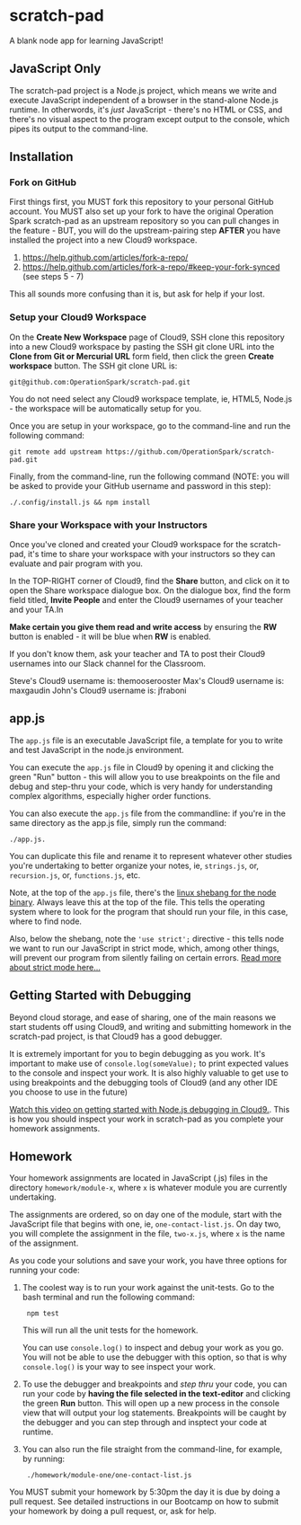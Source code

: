 # scratch-pad
A blank node app for learning JavaScript!

## JavaScript Only

The scratch-pad project is a Node.js project, which means we write and execute JavaScript independent of a browser in the stand-alone Node.js runtime.  In otherwords, it's _just_ JavaScript - there's no HTML or CSS, and there's no visual aspect to the program except output to the console, which pipes its output to the command-line.

## Installation

### Fork on GitHub

First things first, you MUST fork this repository to your personal GitHub account. You MUST also set up your fork to have the original Operation Spark scratch-pad as an upstream repository so you can pull changes in the feature - BUT, you will do the upstream-pairing step **AFTER** you have installed the project into a new Cloud9 workspace.

1. https://help.github.com/articles/fork-a-repo/
2. https://help.github.com/articles/fork-a-repo/#keep-your-fork-synced (see steps 5 - 7)

This all sounds more confusing than it is, but ask for help if your lost.

### Setup your Cloud9 Workspace

On the **Create New Workspace** page of Cloud9, SSH clone this repository into a new Cloud9 workspace by pasting the SSH git clone URL into the **Clone from Git or Mercurial URL** form field, then click the green **Create workspace** button.  The SSH git clone URL is:

    git@github.com:OperationSpark/scratch-pad.git

You do not need select any Cloud9 workspace template, ie, HTML5, Node.js - the workspace will be automatically setup for you.

Once you are setup in your workspace, go to the command-line and run the following command:

    git remote add upstream https://github.com/OperationSpark/scratch-pad.git

Finally, from the command-line, run the following command (NOTE: you will be asked to provide your GitHub username and password in this step):

    ./.config/install.js && npm install

### Share your Workspace with your Instructors

Once you've cloned and created your Cloud9 workspace for the scratch-pad, it's time to share your workspace with your instructors so they can evaluate and pair program with you.

In the TOP-RIGHT corner of Cloud9, find the **Share** button, and click on it to open the Share workspace dialogue box. On the dialogue box, find the form field titled, **Invite People** and enter the Cloud9 usernames of your teacher and your TA.In

**Make certain you give them read and write access** by ensuring the **RW** button is enabled - it will be blue when **RW** is enabled.

If you don't know them, ask your teacher and TA to post their Cloud9 usernames into our Slack channel for the Classroom.

Steve's Cloud9 username is: themooserooster
Max's Cloud9 username is: maxgaudin
John's Cloud9 username is: jfraboni


## app.js

The `app.js` file is an executable JavaScript file, a template for you to write and test JavaScript in the node.js environment.

You can execute the `app.js` file in Cloud9 by opening it and clicking the green "Run" button - this will allow you to use breakpoints on the file and debug and step-thru your code, which is very handy for understanding complex algorithms, especially higher order functions.

You can also execute the `app.js` file from the commandline: if you're in the same directory as the app.js file, simply run the command:

    ./app.js.

You can duplicate this file and rename it to represent whatever other studies you're undertaking to better organize your notes, ie, `strings.js`, or, `recursion.js`, or, `functions.js`, etc.

Note, at the top of the `app.js` file, there's the <a href="https://github.com/OperationSpark/javascript-wiki/wiki/Shebang" target="_blank">linux shebang for the node binary</a>. Always leave this at the top of the file.  This tells the operating system where to look for the program that should run your file, in this case, where to find node. 

Also, below the shebang, note the `'use strict';` directive - this tells node we want to run our JavaScript in strict mode, which, among other things, will prevent our program from silently failing on certain errors. <a href="https://developer.mozilla.org/en-US/docs/Web/JavaScript/Reference/Strict_mode" target="_blank">Read more about strict mode here...</a>


## Getting Started with Debugging

Beyond cloud storage, and ease of sharing, one of the main reasons we start students off using Cloud9, and writing and submitting homework in the scratch-pad project, is that Cloud9 has a good debugger.

It is extremely important for you to begin debugging as you work. It's important to make use of `console.log(someValue);` to print expected values to the console and inspect your work. It is also highly valuable to get use to using breakpoints and the debugging tools of Cloud9 (and any other IDE you choose to use in the future)

<a href="https://docs.c9.io/docs/debugging-your-code" target="_blank">Watch this video on getting started with Node.js debugging in Cloud9.</a>. This is how you should inspect your work in scratch-pad as you complete your homework assignments.


## Homework

Your homework assignments are located in JavaScript (.js) files in the directory `homework/module-x`, where `x` is whatever module you are currently undertaking.

The assignments are ordered, so on day one of the module, start with the JavaScript file that begins with one, ie, `one-contact-list.js`. On day two, you will complete the assignment in the file, `two-x.js`, where `x` is the name of the assignment.

As you code your solutions and save your work, you have three options for running your code:

1. The coolest way is to run your work against the unit-tests. Go to the bash terminal and run the following command:
    
        npm test
    
    This will run all the unit tests for the homework.
    
    You can use `console.log()` to inspect and debug your work as you go. You will not be able to use the debugger with this option, so that is why `console.log()` is your way to see inspect your work.

2. To use the debugger and breakpoints and _step thru_ your code, you can run your code by **having the file selected in the text-editor** and clicking the green **Run** button. This will open up a new process in the console view that will output your log statements. Breakpoints will be caught by the debugger and you can step through and insptect your code at runtime.
3. You can also run the file straight from the command-line, for example, by running:
    
        ./homework/module-one/one-contact-list.js
    

You MUST submit your homework by 5:30pm the day it is due by doing a pull request.  See detailed instructions in our Bootcamp on how to submit your homework by doing a pull request, or, ask for help.